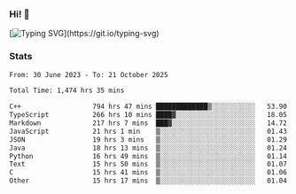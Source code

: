 ### Hi!  👋

[![Typing SVG](https://readme-typing-svg.herokuapp.com?font=Fira+Code&pause=1000&width=435&lines=Hello!+I'm+Texiwustion.)](https://git.io/typing-svg)

### Stats

<!--START_SECTION:waka-->

```txt
From: 30 June 2023 - To: 21 October 2025

Total Time: 1,474 hrs 35 mins

C++                  794 hrs 47 mins █████████████▒░░░░░░░░░░░   53.90 %
TypeScript           266 hrs 10 mins ████▓░░░░░░░░░░░░░░░░░░░░   18.05 %
Markdown             217 hrs 7 mins  ███▓░░░░░░░░░░░░░░░░░░░░░   14.72 %
JavaScript           21 hrs 1 min    ▒░░░░░░░░░░░░░░░░░░░░░░░░   01.43 %
JSON                 19 hrs 3 mins   ▒░░░░░░░░░░░░░░░░░░░░░░░░   01.29 %
Java                 18 hrs 13 mins  ▒░░░░░░░░░░░░░░░░░░░░░░░░   01.24 %
Python               16 hrs 49 mins  ▒░░░░░░░░░░░░░░░░░░░░░░░░   01.14 %
Text                 15 hrs 50 mins  ▒░░░░░░░░░░░░░░░░░░░░░░░░   01.07 %
C                    15 hrs 41 mins  ▒░░░░░░░░░░░░░░░░░░░░░░░░   01.06 %
Other                15 hrs 17 mins  ▒░░░░░░░░░░░░░░░░░░░░░░░░   01.04 %
```

<!--END_SECTION:waka-->

